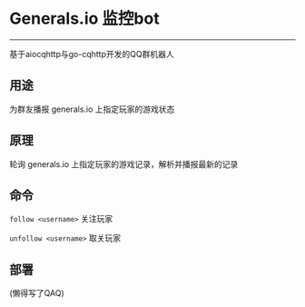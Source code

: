 # Generals.io 监控bot

****

基于aiocqhttp与go-cqhttp开发的QQ群机器人

## 用途

为群友播报 generals.io 上指定玩家的游戏状态

## 原理

轮询 generals.io 上指定玩家的游戏记录，解析并播报最新的记录

## 命令

`follow <username>` 关注玩家

`unfollow <username>` 取关玩家

## 部署

(懒得写了QAQ)
